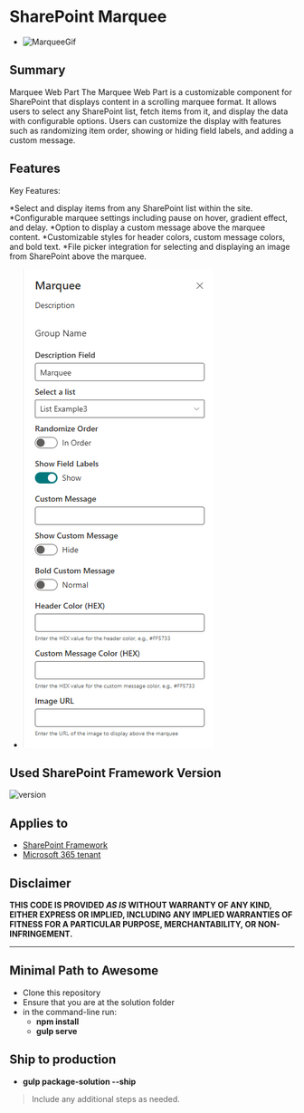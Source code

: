 # SharePoint Marquee
- ![MarqueeGif](https://github.com/Christian-TechUCM/SharePointMarquee/blob/main/src/webparts/marquee/assets/Marquee.gif?raw=true)
## Summary

Marquee Web Part
The Marquee Web Part is a customizable component for SharePoint that displays content in a scrolling marquee format. It allows users to select any SharePoint list, fetch items from it, and display the data with configurable options. Users can customize the display with features such as randomizing item order, showing or hiding field labels, and adding a custom message.

## Features

Key Features:

*Select and display items from any SharePoint list within the site.
*Configurable marquee settings including pause on hover, gradient effect, and delay.
*Option to display a custom message above the marquee content.
*Customizable styles for header colors, custom message colors, and bold text.
*File picker integration for selecting and displaying an image from SharePoint above the marquee.

- ![alt text](https://github.com/Christian-TechUCM/SharePointMarquee/blob/main/src/webparts/marquee/assets/Edit.png?raw=true)


## Used SharePoint Framework Version

![version](https://img.shields.io/badge/version-1.19.0-green.svg)

## Applies to

- [SharePoint Framework](https://aka.ms/spfx)
- [Microsoft 365 tenant](https://docs.microsoft.com/en-us/sharepoint/dev/spfx/set-up-your-developer-tenant)


## Disclaimer

**THIS CODE IS PROVIDED _AS IS_ WITHOUT WARRANTY OF ANY KIND, EITHER EXPRESS OR IMPLIED, INCLUDING ANY IMPLIED WARRANTIES OF FITNESS FOR A PARTICULAR PURPOSE, MERCHANTABILITY, OR NON-INFRINGEMENT.**

---

## Minimal Path to Awesome

- Clone this repository
- Ensure that you are at the solution folder
- in the command-line run:
  - **npm install**
  - **gulp serve**
## Ship to production
  - **gulp package-solution --ship**

> Include any additional steps as needed.

